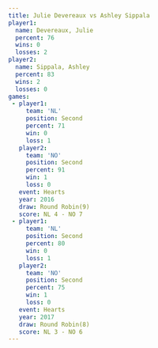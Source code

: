 ```yaml
---
title: Julie Devereaux vs Ashley Sippala
player1:                
  name: Devereaux, Julie
  percent: 76           
  wins: 0               
  losses: 2             
player2:                
  name: Sippala, Ashley 
  percent: 83           
  wins: 2               
  losses: 0             
games:
 - player1:          
     team: 'NL'      
     position: Second
     percent: 71     
     win: 0          
     loss: 1         
   player2:          
     team: 'NO'      
     position: Second
     percent: 91     
     win: 1          
     loss: 0         
   event: Hearts       
   year: 2016          
   draw: Round Robin(9)
   score: NL 4 - NO 7  
 - player1:          
     team: 'NL'      
     position: Second
     percent: 80     
     win: 0          
     loss: 1         
   player2:          
     team: 'NO'      
     position: Second
     percent: 75     
     win: 1          
     loss: 0         
   event: Hearts       
   year: 2017          
   draw: Round Robin(8)
   score: NL 3 - NO 6  
---
```

